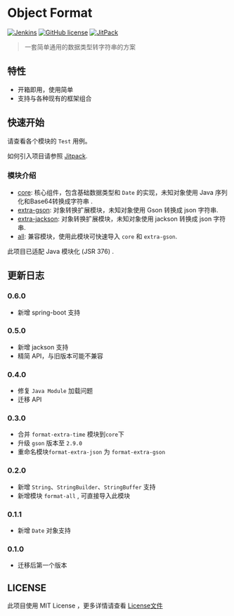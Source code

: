 # Object Format

<a href="https://github.com/d7z-team/object-format" target="_blank"><img alt="Jenkins" src="https://github.com/d7z-team/object-format/actions/workflows/task-push.yml/badge.svg?branch=main&color=green&style=flat-square"/></a>
<a href="LICENSE"><img alt="GitHub license" src="https://img.shields.io/github/license/d7z-team/object-format"></a>
<a href="https://jitpack.io/#d7z-team/object-format" target="_blank"> <img alt="JitPack" src="https://img.shields.io/jitpack/v/github/d7z-team/object-format"></a>


> 一套简单通用的数据类型转字符串的方案

## 特性

- 开箱即用，使用简单
- 支持与各种现有的框架组合

## 快速开始

请查看各个模块的 `Test` 用例。

如何引入项目请参照 [Jitpack](https://jitpack.io/#d7z-team/object-format).

### 模块介绍

- [core](./format-core): 核心组件，包含基础数据类型和 `Date` 的实现，未知对象使用 Java 序列化和Base64转换成字符串 .
- [extra-gson](./format-extra-gson): 对象转换扩展模块，未知对象使用 Gson 转换成 json 字符串.
- [extra-jackson](./format-extra-jackson): 对象转换扩展模块，未知对象使用 jackson 转换成 json 字符串.
- [all](./format-all): 兼容模块，使用此模块可快速导入 `core` 和 `extra-gson`.

此项目已适配 Java 模块化 (JSR 376) .

## 更新日志

### 0.6.0

- 新增 spring-boot 支持

### 0.5.0

- 新增 jackson 支持
- 精简 API，与旧版本可能不兼容

### 0.4.0

- 修复 `Java Module` 加载问题
- 迁移 API

### 0.3.0

- 合并 `format-extra-time` 模块到`core`下
- 升级 `gson` 版本至 `2.9.0`
- 重命名模块`format-extra-json` 为 `format-extra-gson`

### 0.2.0

- 新增 `String`、`StringBuilder`、`StringBuffer` 支持
- 新增模块 `format-all` , 可直接导入此模块

### 0.1.1

- 新增 `Date` 对象支持

### 0.1.0

- 迁移后第一个版本

## LICENSE

此项目使用 MIT License ，更多详情请查看 [License文件](./LICENSE)
